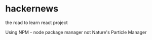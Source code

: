 # hackernews
the road to learn react project

Using NPM - node package manager not Nature's Particle Manager
